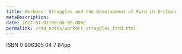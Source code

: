 ```yaml
---
title: Workers' Struggles and the Development of Ford in Britain
metaDescription: 
date: 2017-01-01T00:00:00.000Z
permalink: /red_notes/workers_struggles_ford.html
---
```

ISBN 0 906305 04 7
84pp

